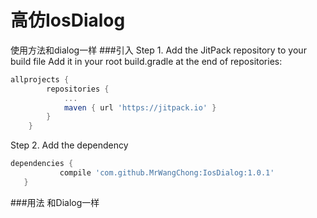# 高仿IosDialog 
使用方法和dialog一样
###引入
Step 1. Add the JitPack repository to your build file
Add it in your root build.gradle at the end of repositories:
```gradle
allprojects {
		repositories {
			...
			maven { url 'https://jitpack.io' }
		}
	}
 ```
 Step 2. Add the dependency
 ```gradle
 dependencies {
	        compile 'com.github.MrWangChong:IosDialog:1.0.1'
	}
 ```
 
 ###用法
 和Dialog一样
 ```java
 
 ```
